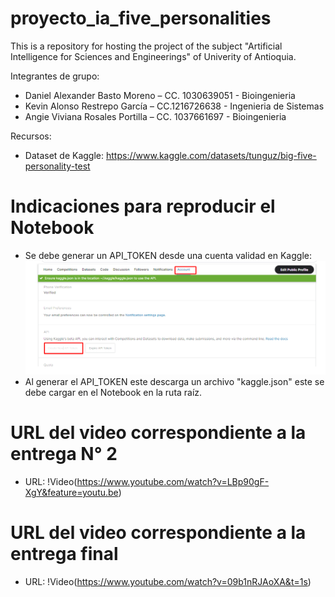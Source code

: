 # proyecto_ia_five_personalities
This is a repository for hosting the project of the subject "Artificial Intelligence for Sciences and Engineerings" of Univerity of Antioquia.

Integrantes de grupo:

- Daniel Alexander Basto Moreno – CC. 1030639051 - Bioingenieria
- Kevin Alonso Restrepo García – CC.1216726638 - Ingenieria de Sistemas
- Angie Viviana Rosales Portilla – CC. 1037661697 - Bioingenieria

Recursos:
- Dataset de Kaggle: https://www.kaggle.com/datasets/tunguz/big-five-personality-test


# Indicaciones para reproducir el Notebook

- Se debe generar un API_TOKEN desde una cuenta validad en Kaggle:
![Imagen muestra como crear API TOKEN](API_TOKEN.png)
- Al generar el API_TOKEN este descarga un archivo "kaggle.json" este se debe cargar en el Notebook en la ruta raíz.

# URL del video correspondiente a la entrega N° 2

- URL: !Video(https://www.youtube.com/watch?v=LBp90gF-XgY&feature=youtu.be)

# URL del video correspondiente a la entrega final

- URL: !Video(https://www.youtube.com/watch?v=09b1nRJAoXA&t=1s)